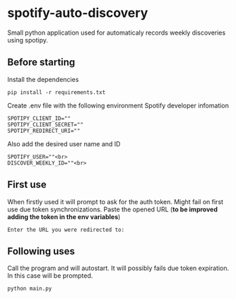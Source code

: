 # spotify-auto-discovery
Small python application used for automaticaly records weekly discoveries using spotipy.

## Before starting
Install the dependencies

    pip install -r requirements.txt

Create .env file with the following environment Spotify developer infomation

    SPOTIPY_CLIENT_ID=""
    SPOTIPY_CLIENT_SECRET=""
    SPOTIPY_REDIRECT_URI=""

Also add the desired user name and ID

    SPOTIFY_USER=""<br>
    DISCOVER_WEEKLY_ID=""<br>

## First use
When firstly used it will prompt to ask for the auth token. 
Might fail on first use due token synchronizations.
Paste the opened URL (**to be improved adding the token in the env variables**)

    Enter the URL you were redirected to: 

## Following uses
Call the program and will autostart. It will possibly fails due token expiration. In this case will be prompted.

    python main.py